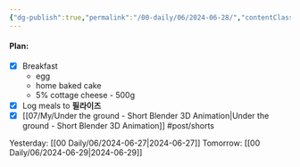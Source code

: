 ```yaml
---
{"dg-publish":true,"permalink":"/00-daily/06/2024-06-28/","contentClasses":"daily Friday page-white","noteIcon":"","created":"2025-01-21T01:20:16.104+10:00","updated":"2025-01-21T15:25:25.815+10:00"}
---
```


#### Plan:
- [x] Breakfast
	- egg
	- home baked cake
	- 5% cottage cheese - 500g
- [x] Log meals to **필라이즈**
- [x] [[07/My/Under the ground - Short Blender 3D Animation\|Under the ground - Short Blender 3D Animation]] #post/shorts

Yesterday: [[00 Daily/06/2024-06-27\|2024-06-27]]
Tomorrow: [[00 Daily/06/2024-06-29\|2024-06-29]]